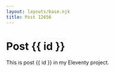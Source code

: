 ```yaml
---
layout: layouts/base.njk
title: Post 12656
---
```


# Post {{ id }}

This is post {{ id }} in my Eleventy project.
